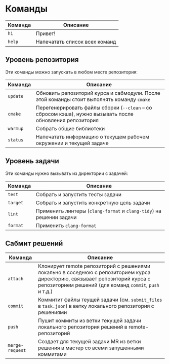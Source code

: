 # Команды

| Команда | Описание  |
| - | - |
| `hi`   | Привет! |
| `help` | Напечатать список всех команд |

## Уровень репозитория

Эти команды можно запускать в любом месте репозитория:

| Команда | Описание  |
| - | - |
| `update` | Обновить репозиторий курса и сабмодули. После этой команды стоит выполнять команду `cmake` |
| `cmake` | Перегенерировать файлы сборки (`--clean` – со сбросом кэша), нужно вызывать после обновления репозитория |
| `warmup` | Собрать общие библиотеки |
| `status` | Напечатать информацию о текущем рабочем окружении и текущей задаче |

## Уровень задачи

Эти команды нужно вызывать из директории с задачей:

| Команда | Описание  |
| - | - |
| `test` | Собрать и запустить тесты задачи |
| `target` | Собрать и запустить конкретную цель задачи |
| `lint` | Применить линтеры (`clang-format` и `clang-tidy`) на решении задачи |
| `format` | Применить `clang-format` |

## Сабмит решений

| Команда | Описание  |
| - | - |
| `attach` | Клонирует remote репозиторий c решениями локально в соседнюю с репозиторием курса директорию, связывает репозиторий курса с репозиторием решений (для команд `commit`, `push` и т.д.) |
| `commit` | Коммитит файлы теущей задачи (см. `submit_files` в `task.json`) в ветку локального репозитория с решениями |
| `push` | Пушит коммиты из ветки текущей задачи локального репозитория решений в remote-репозиторий | 
| `merge-request` | Создает для текущей задачи MR из ветки решения в мастер со всеми запушенными коммитами |
